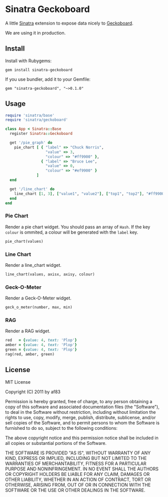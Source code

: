 # Sinatra Geckoboard

A little [Sinatra](http://www.sinatrarb.com/) extension to expose data nicely to [Geckoboard](http://www.geckoboard.com/).

We are using it in production.

## Install

Install with Rubygems:

    gem install sinatra-geckoboard

If you use bundler, add it to your Gemfile:

    gem "sinatra-geckoboard", "~>0.1.0"

## Usage

```ruby
require 'sinatra/base'
require 'sinatra/geckoboard'

class App < Sinatra::Base
  register Sinatra::Geckoboard

  get '/pie_graph' do
    pie_chart [ { "label" => "Chuck Norris",
                  "value" => 3,
                  "colour" => "#ff9900" },
                { "label" => "Bruce Lee",
                  "value" => 0,
                  "colour" => "#ef9900" }
              ]
  end

  get '/line_chart' do
    line_chart [1, 3], ["value1", "value2"], ["top1", "top2"], "#ff9900"
  end
end
```

### Pie Chart

Render a pie chart widget. You should pass an array of `Hash`. If the key `colour` is ommited, a colour will be generated with the `label` key.

```ruby
pie_chart(values)
```

### Line Chart

Render a line_chart widget.

```ruby
line_chart(values, axisx, axisy, colour)
```

### Geck-O-Meter

Render a Geck-O-Meter widget.

```ruby
geck_o_meter(number, max, min)
```

### RAG

Render a RAG widget.

```ruby
red   = {value: 4, text: 'Plop'}
amber = {value: 4, text: 'Plop'}
green = {value: 4, text: 'Plop'}
rag(red, amber, green)
```

## License

MIT License

Copyright (C) 2011 by af83

Permission is hereby granted, free of charge, to any person obtaining a copy of this software and associated documentation files (the "Software"), to deal in the Software without restriction, including without limitation the rights to use, copy, modify, merge, publish, distribute, sublicense, and/or sell copies of the Software, and to permit persons to whom the Software is furnished to do so, subject to the following conditions:

The above copyright notice and this permission notice shall be included in all copies or substantial portions of the Software.

THE SOFTWARE IS PROVIDED "AS IS", WITHOUT WARRANTY OF ANY KIND, EXPRESS OR IMPLIED, INCLUDING BUT NOT LIMITED TO THE WARRANTIES OF MERCHANTABILITY, FITNESS FOR A PARTICULAR PURPOSE AND NONINFRINGEMENT. IN NO EVENT SHALL THE AUTHORS OR COPYRIGHT HOLDERS BE LIABLE FOR ANY CLAIM, DAMAGES OR OTHER LIABILITY, WHETHER IN AN ACTION OF CONTRACT, TORT OR OTHERWISE, ARISING FROM, OUT OF OR IN CONNECTION WITH THE SOFTWARE OR THE USE OR OTHER DEALINGS IN THE SOFTWARE.
